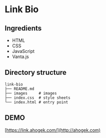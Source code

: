 # Link Bio

## Ingredients

* HTML
* CSS
* JavaScript
* Vanta.js

## Directory structure

```
link-bio
├── README.md
├── images     # images
├── index.css  # style sheets
└── index.html # entry point
```

## DEMO

[https://link.ahogek.com/](http://ahogek.com)
